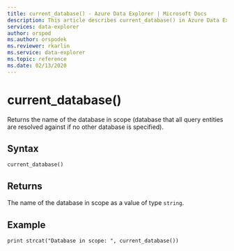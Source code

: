 ```yaml
---
title: current_database() - Azure Data Explorer | Microsoft Docs
description: This article describes current_database() in Azure Data Explorer.
services: data-explorer
author: orspod
ms.author: orspodek
ms.reviewer: rkarlin
ms.service: data-explorer
ms.topic: reference
ms.date: 02/13/2020
---
```

# current_database()

Returns the name of the database in scope (database that all query
entities are resolved against if no other database is specified).

## Syntax

`current_database()`

## Returns

The name of the database in scope as a value of type `string`.

## Example

```kusto
print strcat("Database in scope: ", current_database())
```